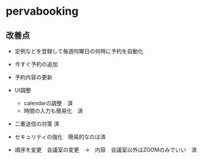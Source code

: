 # pervabooking
## 改善点
- 定例などを登録して毎週何曜日の何時に予約を自動化
- 今すぐ予約の追加
- 予約内容の更新

- UI調整
    - calendarの調整　済
    - 時間の入力も簡易化　済
- 二重送信の対策 済
- セキュリティの強化　簡易的なのは済
- 順序を変更　会議室の変更　→　内容　会議室以外はZOOMのみでいい　済



